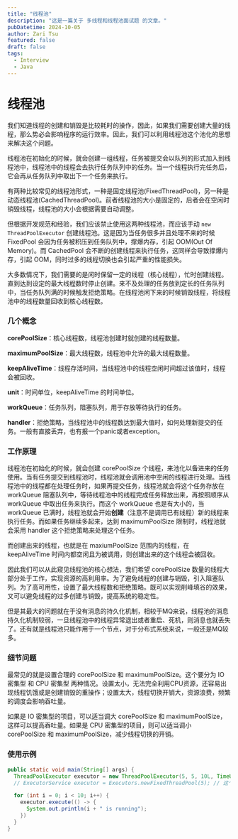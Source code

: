 ```yaml
---
title: "线程池"
description: "这是一篇关于 多线程和线程池面试题 的文章。"
pubDatetime: 2024-10-05
author: Zari Tsu
featured: false
draft: false
tags:
  - Interview
  - Java
---
```


# 线程池

我们知道线程的创建和销毁是比较耗时的操作，因此，如果我们需要创建大量的线程，那么势必会影响程序的运行效率。因此，我们可以利用线程池这个池化的思想来解决这个问题。

线程池在初始化的时候，就会创建一组线程，任务被提交会以队列的形式加入到线程池中，线程池中的线程会去执行任务队列中的任务。当一个线程执行完任务后，它会再从任务队列中取出下一个任务来执行。

有两种比较常见的线程池形式，一种是固定线程池(FixedThreadPool)，另一种是动态线程池(CachedThreadPool)。前者线程池的大小是固定的，后者会在空闲时销毁线程，线程池的大小会根据需要自动调整。

但根据开发规范和经验，我们应该禁止使用这两种线程池，而应该手动 `new ThreadPoolExecutor` 创建线程池。这是因为当任务很多并且处理不来的时候 FixedPool 会因为任务被积压到任务队列中，撑爆内存，引起 OOM(Out Of Memory)。而 CachedPool 会不断的创建线程来执行任务，这同样会导致撑爆内存，引起 OOM，同时过多的线程切换也会引起严重的性能损失。

大多数情况下，我们需要的是闲时保留一定的线程（核心线程），忙时创建线程。直到达到设定的最大线程数时停止创建。来不及处理的任务放到定长的任务队列中，当任务队列满的时候触发拒绝策略。在线程池闲下来的时候销毁线程，将线程池中的线程数量回收到核心线程数。

### 几个概念

**corePoolSize**：核心线程数，线程池创建时就创建的线程数量。

**maximumPoolSize**：最大线程数，线程池中允许的最大线程数量。

**keepAliveTime**：线程存活时间，当线程池中的线程空闲时间超过该值时，线程会被回收。

**unit**：时间单位，keepAliveTime 的时间单位。

**workQueue**：任务队列，阻塞队列，用于存放等待执行的任务。

**handler**：拒绝策略，当线程池中的线程数达到最大值时，如何处理新提交的任务。一般有直接丢弃，也有报一个panic或者exception。

### 工作原理

线程池在初始化的时候，就会创建 corePoolSize 个线程，来池化以备进来的任务使用。当有任务提交到线程池时，线程池就会调用池中空闲的线程进行处理。当线程池中的线程都在处理任务时，如果再提交任务，线程池就会将这个任务存放在 workQueue 阻塞队列中，等待线程池中的线程完成任务释放出来，再按照顺序从 workQueue 中取出任务来执行。而这个 workQueue 也是有大小的，当 workQueue 已满时，线程池就会开始**创建**（注意不是调用已有线程）新的线程来执行任务。而如果任务继续多起来，达到 maximumPoolSize 限制时，线程池就会采用 handler 这个拒绝策略来处理这个任务。

而创建出来的线程，也就是在 maxiumPoolSize 范围内的线程，在 keepAliveTime 时间内都空闲且为被调用，则创建出来的这个线程会被回收。

因此我们可以从此窥见线程池的核心想法，我们希望 corePoolSize 数量的线程大部分处于工作，实现资源的高利用率。为了避免线程的创建与销毁，引入阻塞队列。为了高可用性，设置了最大线程数和拒绝策略。既可以实现削峰填谷的效果，又可以避免线程的过多创建与销毁，提高系统的稳定性。

但是其最大的问题就在于没有消息的持久化机制，相较于MQ来说，线程池的消息持久化机制较弱，一旦线程池中的线程异常退出或者重启、死机，则消息也就丢失了。还有就是线程池只能作用于一个节点，对于分布式系统来说，一般还是MQ较多。

### 细节问题

最常见的就是设置合理的 corePoolSize 和 maximumPoolSize。这个要分为 IO 密集型 和 CPU 密集型 两种情况。设置太小，无法完全利用CPU资源，还容易出现线程饥饿或是创建销毁的重操作；设置太大，线程切换开销大，资源浪费，频繁的调度会影响吞吐量。

如果是 IO 密集型的项目，可以适当调大 corePoolSize 和 maximumPoolSize，这样可以提高吞吐量。如果是 CPU 密集型的项目，则可以适当调小 corePoolSize 和 maximumPoolSize，减少线程切换的开销。

### 使用示例

```java
public static void main(String[] args) {
  ThreadPoolExecutor executor = new ThreadPoolExecutor(5, 5, 10L, TimeUnit.SECONDS, new LinkedBlockingQueue<Runnable>());
  // ExecutorService executor = Executors.newFixedThreadPool(5); // 这个跟上面的效果是一样的

  for (int i = 0; i < 10; i++) {
    executor.execute(() -> {
      System.out.println(i + " is running");
    })
  }
}
```
